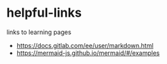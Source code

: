 # helpful-links
links to learning pages
- https://docs.gitlab.com/ee/user/markdown.html
- https://mermaid-js.github.io/mermaid/#/examples
